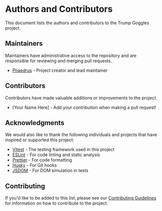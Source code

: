 # Authors and Contributors

This document lists the authors and contributors to the Trump Goggles project.

## Maintainers

Maintainers have administrative access to the repository and are responsible for reviewing and merging pull requests.

- [Phaedrus](https://github.com/phrazzld) - Project creator and lead maintainer

## Contributors

Contributors have made valuable additions or improvements to the project.

- [Your Name Here] - Add your contribution when making a pull request!

## Acknowledgments

We would also like to thank the following individuals and projects that have inspired or supported this project:

- [Vitest](https://vitest.dev/) - The testing framework used in this project
- [ESLint](https://eslint.org/) - For code linting and static analysis
- [Prettier](https://prettier.io/) - For code formatting
- [Husky](https://typicode.github.io/husky/) - For Git hooks
- [JSDOM](https://github.com/jsdom/jsdom) - For DOM simulation in tests

## Contributing

If you'd like to be added to this list, please see our [Contributing Guidelines](CONTRIBUTING.md) for information on how to contribute to the project.